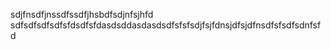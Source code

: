 sdjfnsdfjnssdfssdfjhsbdfsdjnfsjhfd
sdfsdfsdfsdfsfdsdfsfdasdsddasdasdsdfsfsfsdjfsjfdnsjdfsjdfnsdfsfsdfsdnfsfd
